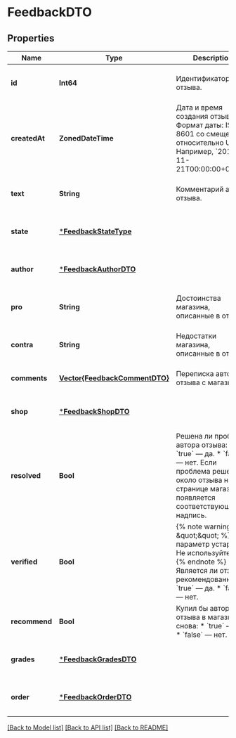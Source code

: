 # FeedbackDTO


## Properties
Name | Type | Description | Notes
------------ | ------------- | ------------- | -------------
**id** | **Int64** | Идентификатор отзыва. | [optional] [default to nothing]
**createdAt** | **ZonedDateTime** | Дата и время создания отзыва.  Формат даты: ISO 8601 со смещением относительно UTC. Например, &#x60;2017-11-21T00:00:00+03:00&#x60;.  | [optional] [default to nothing]
**text** | **String** | Комментарий автора отзыва. | [optional] [default to nothing]
**state** | [***FeedbackStateType**](FeedbackStateType.md) |  | [optional] [default to nothing]
**author** | [***FeedbackAuthorDTO**](FeedbackAuthorDTO.md) |  | [optional] [default to nothing]
**pro** | **String** | Достоинства магазина, описанные в отзыве. | [optional] [default to nothing]
**contra** | **String** | Недостатки магазина, описанные в отзыве. | [optional] [default to nothing]
**comments** | [**Vector{FeedbackCommentDTO}**](FeedbackCommentDTO.md) | Переписка автора отзыва с магазином. | [default to nothing]
**shop** | [***FeedbackShopDTO**](FeedbackShopDTO.md) |  | [optional] [default to nothing]
**resolved** | **Bool** | Решена ли проблема автора отзыва:  * &#x60;true&#x60; — да. * &#x60;false&#x60; — нет.  Если проблема решена, около отзыва на странице магазина появляется соответствующая надпись.  | [optional] [default to nothing]
**verified** | **Bool** | {% note warning \&quot;\&quot; %}  Этот параметр устарел. Не используйте его.  {% endnote %}  Является ли отзыв рекомендованным:  * &#x60;true&#x60; — да. * &#x60;false&#x60; — нет.  | [optional] [default to nothing]
**recommend** | **Bool** | Купил бы автор отзыва в магазине снова:  * &#x60;true&#x60; — да. * &#x60;false&#x60; — нет.  | [optional] [default to nothing]
**grades** | [***FeedbackGradesDTO**](FeedbackGradesDTO.md) |  | [optional] [default to nothing]
**order** | [***FeedbackOrderDTO**](FeedbackOrderDTO.md) |  | [optional] [default to nothing]


[[Back to Model list]](../README.md#models) [[Back to API list]](../README.md#api-endpoints) [[Back to README]](../README.md)


